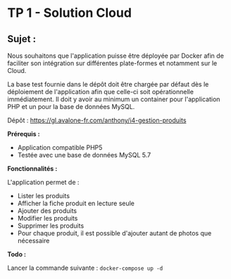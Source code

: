 # TP 1 - Solution Cloud

Sujet : 
-

Nous souhaitons que l'application puisse être déployée par Docker afin de faciliter son intégration sur différentes plate-formes et notamment sur le Cloud.

La base test fournie dans le dépôt doit être chargée par défaut dès le déploiement de l'application afin que celle-ci soit opérationnelle immédiatement. Il doit y avoir au minimum un container pour l'application PHP et un pour la base de données MySQL.

Dépôt : https://gl.avalone-fr.com/anthony/i4-gestion-produits



**Prérequis :**

- Application compatible PHP5 
- Testée avec une base de données MySQL 5.7

**Fonctionnalités :**

L'application permet de :

- Lister les produits
- Afficher la fiche produit en lecture seule
- Ajouter des produits
- Modifier les produits
- Supprimer les produits
- Pour chaque produit, il est possible d'ajouter autant de photos que nécessaire

**Todo :**

Lancer la commande suivante : `docker-compose up -d`
